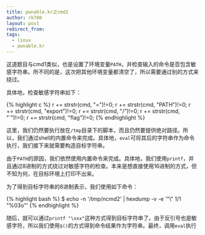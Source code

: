 ```yaml
---
title: pwnable.kr之cmd2
author: rk700
layout: post
redirect_from: 
tags:
  - linux
  - pwnable.kr
---
```


这道题目与cmd1类似，也是设置了环境变量`PATH`，并检查输入的命令是否包含敏感字符串。所不同的是，这次把其他环境变量都清空了，所以需要通过别的方式来绕过。

具体地，检查敏感字符串如下：

{% highlight c %}
r += strstr(cmd, "=")!=0;
r += strstr(cmd, "PATH")!=0;
r += strstr(cmd, "export")!=0;
r += strstr(cmd, "/")!=0;
r += strstr(cmd, "`")!=0;
r += strstr(cmd, "flag")!=0;
{% endhighlight %}

这里，我们仍然要执行放在`/tmp`目录下的脚本，而且仍然要提供绝对路径。所以，我们通过shell的内置命令来完成。具体地，`eval`可将其后的字符串作为命令执行，我们接下来就需要构造目标字符串。

由于`PATH`的原因，我们依然使用内置命令来完成。具体地，我们使用`printf`，并且通过8进制的方式绕过对敏感字符的检查。本来是想直接使用16进制的方式，但不知为何，在目标环境上打印不出来。

为了得到目标字符串的8进制表示，我们使用如下命令：

{% highlight bash %}
$ echo -n '/tmp/ncmd2' | hexdump -v -e '"\\" 1/1 "%03o"'
{% endhighlight %}

随后，就可以通过`printf "\xxx"`这种方式得到目标字符串了。由于反引号也是敏感字符，所以我们使用`$()`的方式得到命令结果作为字符串。最终，调用`eval`执行

